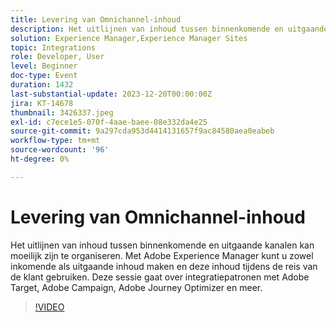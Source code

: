 ```yaml
---
title: Levering van Omnichannel-inhoud
description: Het uitlijnen van inhoud tussen binnenkomende en uitgaande kanalen kan moeilijk zijn te organiseren. Met Adobe Experience Manager kunt u zowel inkomende als uitgaande inhoud maken en deze inhoud tijdens de reis van de klant gebruiken. Deze sessie gaat over integratiepatronen met Adobe Target, Adobe Campaign, Adobe Journey Optimizer en meer.
solution: Experience Manager,Experience Manager Sites
topic: Integrations
role: Developer, User
level: Beginner
doc-type: Event
duration: 1432
last-substantial-update: 2023-12-20T00:00:00Z
jira: KT-14678
thumbnail: 3426337.jpeg
exl-id: c7ece1e5-070f-4aae-baee-08e332da4e25
source-git-commit: 9a297cda953d4414131657f9ac84580aea0eabeb
workflow-type: tm+mt
source-wordcount: '96'
ht-degree: 0%

---
```


# Levering van Omnichannel-inhoud

Het uitlijnen van inhoud tussen binnenkomende en uitgaande kanalen kan moeilijk zijn te organiseren. Met Adobe Experience Manager kunt u zowel inkomende als uitgaande inhoud maken en deze inhoud tijdens de reis van de klant gebruiken. Deze sessie gaat over integratiepatronen met Adobe Target, Adobe Campaign, Adobe Journey Optimizer en meer.

>[!VIDEO](https://video.tv.adobe.com/v/3426337/?learn=on)
